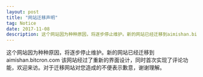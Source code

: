 ```yaml
---
layout: post
title: "网站迁移声明"
tag: Notice
date: 2017-11-08
description: 这个网站因为种种原因，将逐步停止维护。新的网站已经迁移到aimishan.bitcron.com 该网站经过了重新的界面设计，同时首次实现了评论功能，欢迎来访。对于迁移网站对您造成的不便表示歉意，谢谢理解。
---
```


这个网站因为种种原因，将逐步停止维护。新的网站已经迁移到aimishan.bitcron.com 该网站经过了重新的界面设计，同时首次实现了评论功能，欢迎来访。对于迁移网站对您造成的不便表示歉意，谢谢理解。

